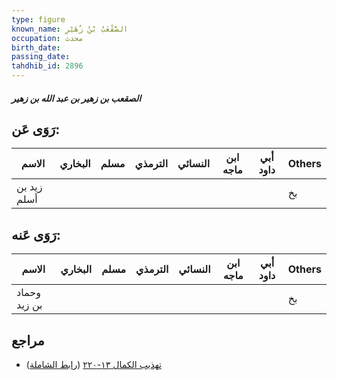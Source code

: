 ```yaml
---
type: figure
known_name: الصَّقْعَبُ بْنُ زُهَيْرِ
occupation: محدث
birth_date:
passing_date:
tahdhib_id: 2896
---
```

##### الصقعب بن زهير بن عبد الله بن زهير

## رَوَى عَن:
| الاسم       | البخاري | مسلم | الترمذي | النسائي | ابن ماجه | أبي داود | Others |
| ----------- | ------- | ---- | ------- | ------- | -------- | -------- | ------ |
| زيد بن أسلم |         |      |         |         |          |          | بخ     |
## رَوَى عَنه:
| الاسم        | البخاري | مسلم | الترمذي | النسائي | ابن ماجه | أبي داود | Others |
| ------------ | ------- | ---- | ------- | ------- | -------- | -------- | ------ |
| وحماد بن زيد |         |      |         |         |          |          | بخ     |
## مراجع
- [تهذيب الكمال ١٣-٢٢٠](obsidian://open?vault=Tahdhib-al-Kamal&file=Figures/٢٨٩٦-الصقعب%20بن%20زهير%20بن%20عبد%20الله%20بن%20زهير) ([رابط الشاملة](https://shamela.ws/book/3722/6601))